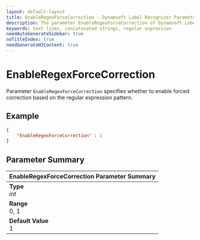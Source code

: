 ```yaml
---
layout: default-layout
title: EnableRegexForceCorrection - Dynamsoft Label Recognizer Parameters
description: The parameter EnableRegexForceCorrection of Dynamsoft Label Recognizer defines the regular expression pattern for concatenated strings of recognized text lines.
keywords: text lines, concatenated strings, regular expression
needAutoGenerateSidebar: true
noTitleIndex: true
needGenerateH3Content: true
---
```


# EnableRegexForceCorrection

Parameter `EnableRegexForceCorrection` specifies whether to enable forced correction based on the regular expression pattern.

## Example

```json
{
    "EnableRegexForceCorrection" : 1
}
```

## Parameter Summary

| EnableRegexForceCorrection Parameter Summary |
| :----------------------------------- |
| **Type**<br>*int* |
| **Range**<br>0, 1|
| **Default Value**<br>1 |

